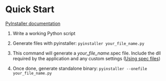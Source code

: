 # Quick Start

[PyInstaller documentation](https://pyinstaller.org/en/stable/#using-pyinstaller)

1. Write a working Python script

2. Generate files with pyinstaller:
`pyinstaller your_file_name.py`

3. This command will generate a *your_file_name*.spec file. Include the dll required by the application and any custom settings ([Using spec files](https://pyinstaller.org/en/stable/#using-spec-files))

4. Once done, generate standalone binary:
`pyinstaller --onefile your_file_name.py`

